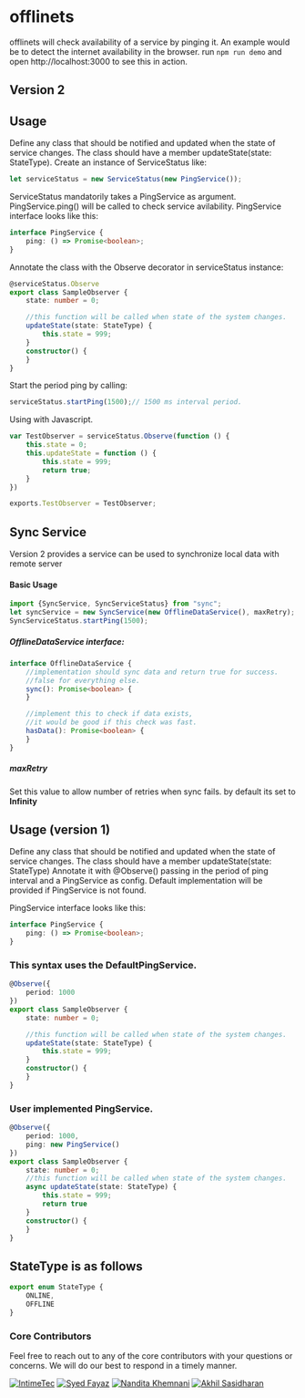 # offlinets
offlinets will check availability of a service by pinging it.
An example would be to detect the internet availability in the browser.
run `npm run demo` and open http://localhost:3000 to see this in action.

## Version 2
## Usage
Define any class that should be notified and updated when the state of service changes.
The class should have a member updateState(state: StateType).
Create an instance of ServiceStatus like:
```ts
let serviceStatus = new ServiceStatus(new PingService());
```
ServiceStatus mandatorily takes a PingService as argument.
PingService.ping() will be called to check service avilability.
PingService interface looks like this:
```ts
interface PingService {
    ping: () => Promise<boolean>;
}
```
Annotate the class with the Observe decorator in serviceStatus instance:
```ts
@serviceStatus.Observe
export class SampleObserver {
    state: number = 0;

    //this function will be called when state of the system changes.
    updateState(state: StateType) {
        this.state = 999;
    }
    constructor() {
    }
}
```
Start the period ping by calling:
```ts
serviceStatus.startPing(1500);// 1500 ms interval period.
```
Using with Javascript.
```js
var TestObserver = serviceStatus.Observe(function () {
    this.state = 0;
    this.updateState = function () {
        this.state = 999;
        return true;
    }
})

exports.TestObserver = TestObserver;
```
## Sync Service
Version 2 provides a service can be used to synchronize local data with remote server

#### Basic Usage
```ts
import {SyncService, SyncServiceStatus} from "sync";
let syncService = new SyncService(new OfflineDataService(), maxRetry);
SyncServiceStatus.startPing(1500);
```

##### OfflineDataService interface:
```ts
interface OfflineDataService {
    //implementation should sync data and return true for success.
    //false for everything else.
    sync(): Promise<boolean> {
    }

    //implement this to check if data exists, 
    //it would be good if this check was fast.
    hasData(): Promise<boolean> {
    }
}
```
##### maxRetry
Set this value to allow number of retries when sync fails.
by default its set to **Infinity**

## Usage (version 1)
Define any class that should be notified and updated when the state of service changes.
The class should have a member updateState(state: StateType)
Annotate it with @Observe() passing in the period of ping interval and a PingService as config.
Default implementation will be provided if PingService is not found.

PingService interface looks like this:
```ts
interface PingService {
    ping: () => Promise<boolean>;
}
```

### This syntax uses the DefaultPingService.
```ts
@Observe({
    period: 1000
})
export class SampleObserver {
    state: number = 0;

    //this function will be called when state of the system changes.
    updateState(state: StateType) {
        this.state = 999;
    }
    constructor() {
    }
}
```


### User implemented PingService.
```ts
@Observe({
    period: 1000,
    ping: new PingService()
})
export class SampleObserver {
    state: number = 0;
    //this function will be called when state of the system changes.
    async updateState(state: StateType) {
        this.state = 999;
        return true
    }
    constructor() {
    }
}
```

## StateType is as follows
```ts
export enum StateType {
    ONLINE,
    OFFLINE
}

```
### Core Contributors

Feel free to reach out to any of the core contributors with your questions or
concerns. We will do our best to respond in a timely manner.

[![IntimeTec](https://github.com/InTimeTecGitHub/)](https://github.com/InTimeTecGitHub/)
[![Syed Fayaz](https://github.com/SyedFayaz)](https://github.com/SyedFayaz)
[![Nandita Khemnani](https://github.com/Nandita-Khemnani)](https://github.com/Nandita-Khemnani)
[![Akhil Sasidharan](https://github.com/sasidakh)](https://github.com/sasidakh)
